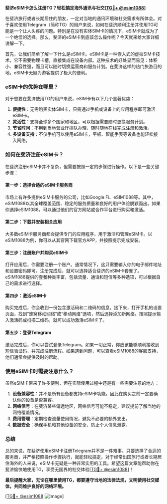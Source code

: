 **斐济eSIM卡怎么注册TG？轻松搞定海外通讯与社交[[TG💪+ @esim1088](https://t.me/s/esim1088)]**

在斐济旅行或者长期居住的朋友，一定对当地的通讯环境和社交需求有所体会。对于喜欢使用Telegram（简称TG）的用户来说，如何在斐济顺利注册并使用TG可能是一个让人头疼的问题。特别是在没有实体SIM卡的情况下，eSIM卡就成为了一个绝佳的选择。那么，斐济的eSIM卡到底该怎么操作呢？今天就来给大家详细讲解一下。

首先，让我们简单了解一下什么是eSIM卡。eSIM卡是一种嵌入式的虚拟SIM卡技术，它不需要物理卡槽，直接集成在设备内部。这种技术的好处显而易见：体积小、兼容性强，而且可以随时切换运营商和服务计划。在斐济这样的热门旅游目的地，eSIM卡无疑为游客提供了极大的便利。

### eSIM卡的优势在哪里？

对于想要在斐济使用TG的用户来说，eSIM卡有以下几个显著优势：

1. **便捷性**：无需购买实体SIM卡，只需通过手机或设备上的应用程序即可激活eSIM卡。
2. **灵活性**：支持全球多个国家和地区，可以根据需要随时更换服务计划。
3. **节省时间**：不用到当地营业厅排队办理，随时随地在线完成注册和激活。
4. **多设备支持**：不仅手机可以使用eSIM卡，平板、智能手表等设备也能轻松接入网络。

### 如何在斐济注册eSIM卡？

在斐济注册eSIM卡并不复杂，但需要按照一定的步骤进行操作。以下是一些关键步骤：

#### 第一步：选择合适的eSIM卡服务商

市场上有许多提供eSIM卡服务的公司，比如Google Fi、eSIM1088等。其中，eSIM1088以其全球覆盖范围、稳定的服务质量和良好的用户体验脱颖而出。如果你选择eSIM1088，可以通过他们的官方网站或合作平台进行购买和激活。

#### 第二步：下载并安装相关应用

大多数eSIM卡服务商都会提供专门的应用程序，用于激活和管理eSIM卡。以eSIM1088为例，你可以从其官网下载官方APP，并按照提示完成安装。

#### 第三步：注册账户并购买eSIM卡

打开应用后，你需要注册一个账户。通常情况下，这只需要输入你的电子邮件地址和设置密码即可。注册完成后，就可以选择适合斐济的eSIM卡套餐了。eSIM1088提供的套餐种类丰富，包括流量、通话和短信等多种选项，可以根据自己的需求进行选择。

#### 第四步：激活eSIM卡

购买完成后，你会收到一份包含激活码和二维码的信息。接下来，打开手机的设置页面，找到“蜂窝移动网络”或“移动网络”选项，然后选择添加新网络。按照提示输入激活码或扫描二维码，就可以成功激活eSIM卡了。

#### 第五步：登录Telegram

激活完成后，你可以尝试登录Telegram。如果一切正常，你应该能够顺利接收到短信验证码，并完成注册流程。如果遇到问题，可以查看eSIM1088的客服支持，他们通常会提供及时的帮助。

### 使用eSIM卡时需要注意什么？

虽然eSIM卡带来了许多便利，但在实际使用过程中还是有一些需要注意的地方：

1. **设备兼容性**：并不是所有设备都支持eSIM卡功能，因此在购买之前一定要确认你的设备是否兼容。
2. **网络信号**：在斐济某些偏远地区，网络信号可能不稳定，建议提前了解当地的网络覆盖情况。
3. **费用管理**：定期检查流量使用情况，避免不必要的额外支出。
4. **数据安全**：确保手机和其他设备的安全，防止个人信息泄露。

### 总结

总的来说，在斐济使用eSIM卡注册Telegram并不是一件难事。只要选择了合适的服务商，并严格按照操作步骤执行，就能轻松搞定。对于经常出国旅行或者长期居住海外的人来说，eSIM卡无疑是一种非常实用的工具。希望这篇文章能帮助你在斐济愉快地使用TG，享受无国界的社交体验[[TG💪+ @esim1088](https://t.me/s/esim1088)]！

**最后提醒大家，无论在哪里使用TG，都要遵守当地的法律法规，文明使用社交媒体，共同维护良好的网络环境。**

[[TG💪+ @esim1088](https://t.me/s/esim1088) ![Image](https://i.postimg.cc/4NQfJmqS/Snipaste-2025-05-13-00-14-12.png)]